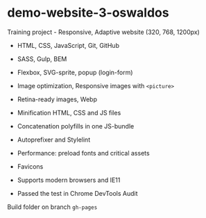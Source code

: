 # demo-website-3-oswaldos

Training project - Responsive, Adaptive website (320, 768, 1200px)

- HTML, CSS, JavaScript, Git, GitHub

- SASS, Gulp, BEM

- Flexbox, SVG-sprite, popup (login-form)

- Image optimization, Responsive images with `<picture>`

- Retina-ready images, Webp

- Minification HTML, CSS and JS files

- Concatenation polyfills in one JS-bundle

- Autoprefixer and Stylelint

- Performance: preload fonts and critical assets

- Favicons

- Supports modern browsers and IE11

- Passed the test in Chrome DevTools Audit

Build folder on branch `gh-pages`
